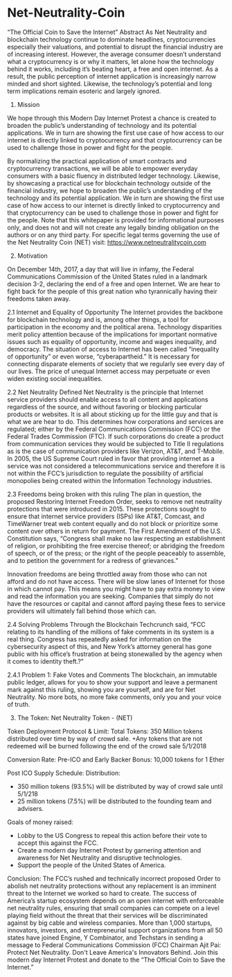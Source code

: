 # Net-Neutrality-Coin
“The Official Coin to Save the Internet” 
Abstract
As Net Neutrality and blockchain technology continue to dominate headlines, cryptocurrencies especially their valuations, and potential to disrupt the financial industry are of increasing interest. However, the average consumer doesn’t understand what a cryptocurrency is or why it matters, let alone how the technology behind it works, including it’s beating heart, a free and open internet. As a result, the public perception of internet application is increasingly narrow minded and short sighted. Likewise, the technology’s potential and long term implications remain esoteric and largely ignored.


1. Mission

We hope through this Modern Day Internet Protest a chance is created to broaden the public’s understanding of technology and its potential applications. We in turn are showing the first use case of how access to our internet is directly linked to cryptocurrency and that cryptocurrency can be used to challenge those in power and fight for the people.

By normalizing the practical application of smart contracts and cryptocurrency transactions, we 
will be able to empower everyday consumers with a basic fluency in distributed ledger technology. Likewise, by showcasing a practical use for blockchain technology outside of the financial industry, we hope to broaden the public’s understanding of the technology and its potential application. We in turn are showing the first use case of how access to our internet is directly linked to cryptocurrency and that cryptocurrency can be used to challenge those in power and fight for the people. Note that this whitepaper is provided for informational purposes only, and does not and will not create any legally binding obligation on the authors or on any third party. For specific legal terms governing the use of the Net Neutrality Coin (NET) visit: https://www.netneutralitycoin.com



2. Motivation

On December 14th, 2017, a day that will live in infamy, the Federal Communications Commission of the United States ruled in a landmark decision 3-2, declaring the end of a free and open Internet. We are hear to fight back for the people of this great nation who tyrannically having their freedoms taken away.

2.1 Internet and Equality of Opportunity 
The Internet provides the backbone for blockchain technology and is, among other things, a tool for participation in the economy and the political arena. Technology disparities merit policy attention because of the implications for important normative issues such as equality of opportunity, income and wages inequality, and democracy.  The situation of access to Internet has been called “inequality of opportunity” or even worse, “cyberapartheid.” It is necessary for connecting disparate elements of society that we regularly see every day of our lives. The price of unequal Internet access may perpetuate or even widen existing social inequalities.

2.2 Net Neutrality Defined
Net Neutrality is the principle that Internet service providers should enable access to all content and applications regardless of the source, and without favoring or blocking particular products or websites. It is all about sticking up for the little guy and that is what we are hear to do. This determines how corporations and services are regulated; either by the Federal Communications Commission (FCC) or the Federal Trades Commission (FTC). If such corporations do create a product from communication services they would be subjected to Title II regulations as is the case of communication providers like Verizon, AT&T, and T-Mobile. In 2005, the US Supreme Court ruled in favor that providing internet as a service was not considered a telecommunications service and therefore it is not within the FCC’s jurisdiction to regulate the possibility of artificial monopolies being created within the Information Technology industries. 


2.3 Freedoms being broken with this ruling
The plan in question, the proposed Restoring Internet Freedom Order, seeks to remove net neutrality protections that were introduced in 2015. These protections sought to ensure that internet service providers (ISPs) like AT&T, Comcast, and TimeWarner treat web content equally and do not block or prioritize some content over others in return for payment. The First Amendment of the U.S. Constitution says, “Congress shall make no law respecting an establishment of religion, or prohibiting the free exercise thereof; or abridging the freedom of speech, or of the press; or the right of the people peaceably to assemble, and to petition the government for a redress of grievances.”

Innovation freedoms are being throttled away from those who can not afford and do not have access. There will be slow lanes of Internet for those in which cannot pay. This means you might have to pay extra money to view and read the information you are seeking. Companies that simply do not have the resources or capital and cannot afford paying these fees to service providers will ultimately fall behind those which can. 


2.4 Solving Problems Through the Blockchain
Techcrunch said, “FCC relating to its handling of the millions of fake comments in its system is a real thing. Congress has repeatedly asked for information on the cybersecurity aspect of this, and New York’s attorney general has gone public with his office’s frustration at being stonewalled by the agency when it comes to identity theft.?” 

2.4.1 Problem 1: Fake Votes and Comments
The blockchain, an immutable public ledger, allows for you to show your support and leave a permanent mark against this ruling, showing you are yourself, and are for Net Neutrality. No more bots, no more fake comments, only you and your voice of truth. 


3. The Token: Net Neutrality Token - (NET)

Token Deployment
Protocol & Limit:
Total Tokens: 350 Million tokens distributed over time by way of crowd sale.
+Any tokens that are not redeemed will be burned following the end of the crowd sale 5/1/2018

Conversion Rate: 
Pre-ICO and Early Backer Bonus:
10,000 tokens for 1 Ether

Post ICO Supply Schedule:
Distribution:

- 350 million tokens (93.5%) will be distributed by way of crowd sale until 5/1/218
- 25 million tokens (7.5%) will be distributed to the founding team and advisers. 

Goals of money raised:

- Lobby to the US Congress to repeal this action before their vote to accept this against the FCC.
- Create a modern day Internet Protest by garnering attention and awareness for Net Neutrality and disruptive technologies. 
- Support the people of the United States of America. 

Conclusion:
The FCC’s rushed and technically incorrect proposed Order to abolish net neutrality protections without any replacement is an imminent threat to the Internet we worked so hard to create. The success of America’s startup ecosystem depends on an open internet with enforceable net neutrality rules, ensuring that small companies can compete on a level playing field without the threat that their services will be discriminated against by big cable and wireless companies.
More than 1,000 startups, innovators, investors, and entrepreneurial support organizations from all 50 states have joined Engine, Y Combinator, and Techstars in sending a message to Federal Communications Commission (FCC) Chairman Ajit Pai: Protect Net Neutrality. Don't Leave America's Innovators Behind. Join this modern day Internet Protest and donate to the “The Official Coin to Save the Internet.” 
